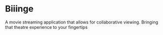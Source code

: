 # Biiinge
A movie streaming application that allows for collaborative viewing. Bringing that theatre experience to your fingertips
